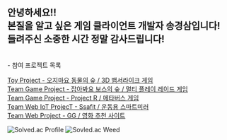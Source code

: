 안녕하세요!! <br>
본질을 알고 싶은 게임 클라이언트 개발자 송경삼입니다!<br>
들려주신 소중한 시간 정말 감사드립니다!
---
<br>
- 참여 프로젝트 목록 <br/>

[Toy Project - 오지마요 동물의 숲 / 3D 뱀서라이크 게임](https://github.com/SuGyoungIn/GG)<br/>
[Team Game Project - 잡아봐요 보스의 숲 / 멀티 플레이 레이드 게임](https://github.com/SuGyoungIn/GG)<br/>
[Team Game Project - Project R / 메타버스 게임](https://github.com/SuGyoungIn/GG)<br/>
[Team Web IoT ProjecT - Ssafit / 운동용 스마트미러](https://github.com/SuGyoungIn/GG)<br/>
[Team Web Project - GG / 영화 추천 사이트](https://github.com/SuGyoungIn/GG)<br/>

![Solved.ac Profile](http://mazassumnida.wtf/api/generate_badge?boj=rud7tka)
![Sovled.ac Weed](https://mazandi.herokuapp.com/api?handle=rud7tka&theme=warm)
